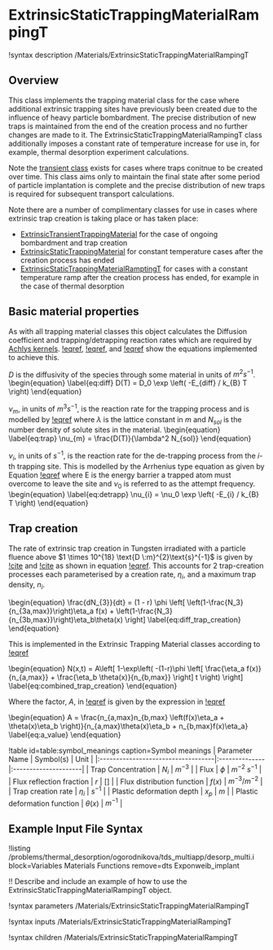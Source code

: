 # ExtrinsicStaticTrappingMaterialRampingT

!syntax description /Materials/ExtrinsicStaticTrappingMaterialRampingT

## Overview

This class implements the trapping material class for the case where additional extrinsic trapping sites
have previously been created due to the influence of heavy particle bombardment. The precise distribution
of new traps is maintained from the end of the creation process and no further changes are made to it.
The ExtrinsicStaticTrappingMaterialRampingT class additionally imposes a constant rate of temperature 
increase for use in, for example, thermal desorption experiment calculations.


Note the [transient class](source/materials/ExtrinsicTransientTrappingMaterial.md) exists for cases
where traps conitnue to be created over time. This class aims only to maintain the final state after
some period of particle implantation is complete and the precise distribution of new traps is required for
subsequent transport calculations.

Note there are a number of complimentary classes for use in cases where extrinsic trap creation is taking place or has taken place:

- [ExtrinsicTransientTrappingMaterial](source/materials/ExtrinsicTransientTrappingMaterial.md) for the case of ongoing bombardment and trap creation
- [ExtrinsicStaticTrappingMaterial](source/materials/ExtrinsicStaticTrappingMaterial.md) for constant temperature cases after the creation process has ended
- [ExtrinsicStaticTrappingMaterialRamptingT](source/materials/ExtrinsicStaticTrappingMaterialRampingT.md) for cases with a constant temperature ramp after the creation process has ended, for example in the case of thermal desorption


## Basic material properties

As with all trapping material classes this object calculates the Diffusion coefficient and
trapping/detrapping  reaction rates which are required by [Achlys kernels](source/kernels/index.md). [!eqref](eq:diff),
[!eqref](eq:trap), and [!eqref](eq:detrapp) show  the equations implemented to achieve this.

$D$ is the diffusivity of the species through some material in units of $m^{2}s^{-1}$.
\begin{equation}
\label{eq:diff}
D(T) = D_0 \exp \left( -E_{diff} / k_{B} T \right)
\end{equation}


$\nu_{m}$, in units of $m^{3}s^{-1}$, is the reaction rate for the trapping process and is modelled
by [!eqref](eq:trap) where $\lambda$ is the lattice constant in $m$ and $N_{sol}$ is the
number density of solute sites in the material.
\begin{equation}
\label{eq:trap}
\nu_{m} = \frac{D(T)}{\lambda^2 N_{sol}}
\end{equation}


$\nu_{i}$, in units of $s^{-1}$, is the reaction rate for the de-trapping process from the $i$-th
trapping site. This is modelled by the Arrhenius type equation as given by Equation [!eqref](eq:detrapp)
where E is the energy barrier a trapped atom must overcome to leave the site and $\nu_{0}$ is
referred to as the attempt frequency.
\begin{equation}
\label{eq:detrapp}
\nu_{i} = \nu_0 \exp \left( -E_{i} / k_{B} T \right)
\end{equation}


## Trap creation

The rate of extrinsic trap creation in Tungsten irradiated with a particle
fluence above $1 \times 10^{18} \text{D \:m}^{2}\text{s}^{-1}$ is given by
[!cite](BONNIN2015) and [!cite](OGOROD2003) as
shown in equation [!eqref](eq:diff_trap_creation). This accounts for 2 trap-creation processes
each parameterised by a creation rate, $\eta_i$, and a maximum trap density, $n_i$.

\begin{equation}
\frac{dN_{3}}{dt} = (1 - r) \phi \left[ \left(1-\frac{N_3}{n_{3a,max}}\right)\eta_a f(x) + \left(1-\frac{N_3}{n_{3b,max}}\right)\eta_b\theta(x) \right]
\label{eq:diff_trap_creation}
\end{equation}

This is implemented in the Extrinsic Trapping Material classes according to
[!eqref](eq:combined_trap_creation)

\begin{equation}
N(x,t) = A\left[ 1-\exp\left( -(1-r)\phi \left[ \frac{\eta_a f(x)}{n_{a,max}} + \frac{\eta_b \theta(x)}{n_{b,max}} \right] t \right) \right]
\label{eq:combined_trap_creation}
\end{equation}

Where the factor, $A$, in [!eqref](eq:combined_trap_creation) is given by the expression in
[!eqref](eq:a_value)

\begin{equation}
A = \frac{n_{a,max}n_{b,max} \left(f(x)\eta_a + \theta(x)\eta_b \right)}{n_{a,max}\theta(x)\eta_b + n_{b,max}f(x)\eta_a}
\label{eq:a_value}
\end{equation}

!table id=table:symbol_meanings caption=Symbol meanings
| Parameter Name                     | Symbol(s)     | Unit                 |
|:-----------------------------------|:--------------|:---------------------|
| Trap Concentration                 | $N_i$         | $m^{-3}$             |
| Flux                               | $\phi$        | $m^{-2}\:s^{-1}$     |
| Flux reflection fraction           | $r$           | $[]$                 |
| Flux distribution function         | $f(x)$        | $m^{-3} / m^{-2}$    |
| Trap creation rate                 | $\eta_{i}$    | $s^{-1}$             |
| Plastic deformation depth          | $x_p$         | $m$                  |
| Plastic deformation function       | $\theta(x)$     | $m^{-1}$           |

## Example Input File Syntax

!listing /problems/thermal_desorption/ogorodnikova/tds_multiapp/desorp_multi.i  block=Variables Materials Functions remove=dts Exponweib_implant

!! Describe and include an example of how to use the ExtrinsicStaticTrappingMaterialRampingT object.

!syntax parameters /Materials/ExtrinsicStaticTrappingMaterialRampingT

!syntax inputs /Materials/ExtrinsicStaticTrappingMaterialRampingT

!syntax children /Materials/ExtrinsicStaticTrappingMaterialRampingT
